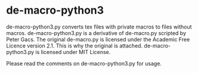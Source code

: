# de-macro-python3
de-macro-python3.py converts tex files with private macros to files without macros.
de-macro-python3.py is a derivative of de-macro.py scripted by Peter Gacs.
The original de-macro.py is licensed under the Academic Free Licence version 2.1.
This is why the original is attached.
de-macro-python3.py is licensed under MIT License.

Please read the comments on de-macro-python3.py for usage.
